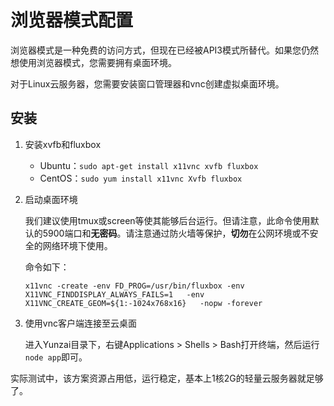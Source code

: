 # 浏览器模式配置

浏览器模式是一种免费的访问方式，但现在已经被API3模式所替代。如果您仍然想使用浏览器模式，您需要拥有桌面环境。

对于Linux云服务器，您需要安装窗口管理器和vnc创建虚拟桌面环境。

## 安装

1. 安装xvfb和fluxbox

   - Ubuntu：`sudo apt-get install x11vnc xvfb fluxbox`
   - CentOS：`sudo yum install x11vnc Xvfb fluxbox`

2. 启动桌面环境

   我们建议使用tmux或screen等使其能够后台运行。但请注意，此命令使用默认的5900端口和**无密码**。请注意通过防火墙等保护，**切勿**在公网环境或不安全的网络环境下使用。

   命令如下：

   ```
   x11vnc -create -env FD_PROG=/usr/bin/fluxbox -env X11VNC_FINDDISPLAY_ALWAYS_FAILS=1   -env X11VNC_CREATE_GEOM=${1:-1024x768x16}   -nopw -forever
   ```

3. 使用vnc客户端连接至云桌面

   进入Yunzai目录下，右键Applications > Shells > Bash打开终端，然后运行`node app`即可。

实际测试中，该方案资源占用低，运行稳定，基本上1核2G的轻量云服务器就足够了。